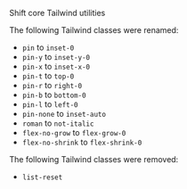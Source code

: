 Shift core Tailwind utilities

The following Tailwind classes were renamed:

- `pin` to `inset-0`
- `pin-y` to `inset-y-0`
- `pin-x` to `inset-x-0`
- `pin-t` to `top-0`
- `pin-r` to `right-0`
- `pin-b` to `bottom-0`
- `pin-l` to `left-0`
- `pin-none` to `inset-auto`
- `roman` to `not-italic`
- `flex-no-grow` to `flex-grow-0`
- `flex-no-shrink` to `flex-shrink-0`


The following Tailwind classes were removed:

- `list-reset`
